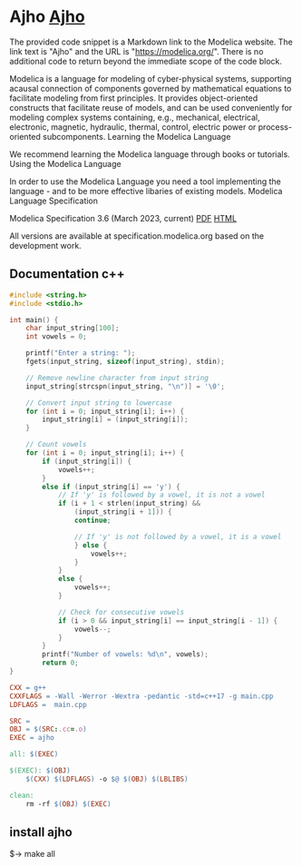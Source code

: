 # Ajho [Ajho](https://modelica.org/)

The provided code snippet is a Markdown link to the Modelica website. The link text is "Ajho" and the URL is "https://modelica.org/". There is no additional code to return beyond the immediate scope of the code block.

Modelica is a language for modeling of cyber-physical systems, supporting acausal connection of components governed by mathematical equations to facilitate modeling from first principles. It provides object-oriented constructs that facilitate reuse of models, and can be used conveniently for modeling complex systems containing, e.g., mechanical, electrical, electronic, magnetic, hydraulic, thermal, control, electric power or process-oriented subcomponents.
Learning the Modelica Language

We recommend learning the Modelica language through books or tutorials.
Using the Modelica Language

In order to use the Modelica Language you need a tool implementing the language - and to be more effective libaries of existing models.
Modelica Language Specification

Modelica Specification 3.6 (March 2023, current) [PDF]("https://specification.modelica.org/maint/3.6/MLS.pdf") [HTML]("https://specification.modelica.org/maint/3.6/MLS.html")

All versions are available at specification.modelica.org based on the development work.


## Documentation c++ 
```c++
#include <string.h>
#include <stdio.h>

int main() {
    char input_string[100];
    int vowels = 0;

    printf("Enter a string: ");
    fgets(input_string, sizeof(input_string), stdin);

    // Remove newline character from input string
    input_string[strcspn(input_string, "\n")] = '\0';

    // Convert input string to lowercase
    for (int i = 0; input_string[i]; i++) {
        input_string[i] = (input_string[i]);
    }

    // Count vowels
    for (int i = 0; input_string[i]; i++) {
        if (input_string[i]) {
            vowels++;
        }
        else if (input_string[i] == 'y') {
            // If 'y' is followed by a vowel, it is not a vowel
            if (i + 1 < strlen(input_string) &&
                (input_string[i + 1])) {
                continue;

                // If 'y' is not followed by a vowel, it is a vowel
                } else {
                    vowels++;
                }
            }
            else {
                vowels++;
            }

            // Check for consecutive vowels
            if (i > 0 && input_string[i] == input_string[i - 1]) {
                vowels--;
            }
        }
        printf("Number of vowels: %d\n", vowels);
        return 0;
}
```

```makefile
CXX = g++
CXXFLAGS = -Wall -Werror -Wextra -pedantic -std=c++17 -g main.cpp
LDFLAGS =  main.cpp

SRC = 
OBJ = $(SRC:.cc=.o)
EXEC = ajho

all: $(EXEC)

$(EXEC): $(OBJ)
	$(CXX) $(LDFLAGS) -o $@ $(OBJ) $(LBLIBS)

clean:
	rm -rf $(OBJ) $(EXEC)
```

## install ajho 
$-> make all
